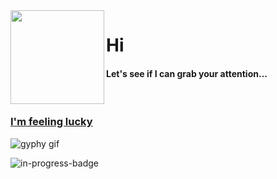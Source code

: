 <img align="left" height="150" src="https://user-images.githubusercontent.com/5083214/156877684-70d66b18-8bc3-46c2-8979-c2725767fd69.gif">

# Hi
#### Let's see if I can grab your attention...

<br/>

### [I'm feeling lucky](https://fct5mvs0s5.execute-api.us-east-2.amazonaws.com)
![gyphy gif](https://media0.giphy.com/media/HnUicW9d9CmV41Pb27/giphy.gif?cid=bfae7322536164cdbfbe57c7daf2cdc7bef77c007292d7c0&rid=giphy.gif&ct=g)

![in-progress-badge](https://img.shields.io/badge/IN-PROGRESS-brightgreen)

